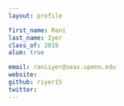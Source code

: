 ```yaml
---
layout: profile

first_name: Rani
last_name: Iyer
class_of: 2019
alum: true

email: raniiyer@seas.upenn.edu
website:
github: riyer15
twitter:
---
```

